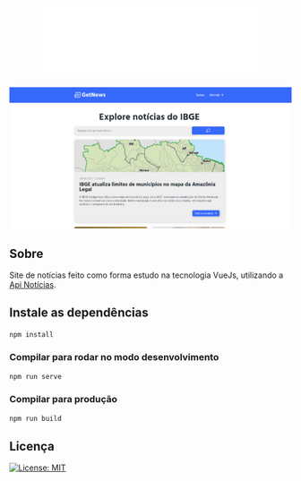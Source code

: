 <h1 align="center">
  <img src="./src/assets/logo.svg">
</h1>

![online-filmes-print](./getnews.png)

## Sobre

Site de notícias feito como forma estudo na tecnologia VueJs, utilizando a [Api Notícias](https://servicodados.ibge.gov.br/api/docs/noticias?versao=3).

## Instale as dependências

```
npm install
```

### Compilar para rodar no modo desenvolvimento

```
npm run serve
```

### Compilar para produção

```
npm run build
```

## Licença

[![License: MIT](https://img.shields.io/badge/License-MIT-yellow.svg)](https://opensource.org/licenses/MIT)

